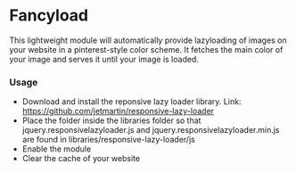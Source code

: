 Fancyload
=====================

This lightweight module will automatically provide lazyloading of images on your website in a pinterest-style color scheme. It fetches the main color of your image and serves it until your image is loaded.

### Usage

* Download and install the reponsive lazy loader library. Link: https://github.com/jetmartin/responsive-lazy-loader
* Place the folder inside the libraries folder so that jquery.responsivelazyloader.js and jquery.responsivelazyloader.min.js are found in libraries/responsive-lazy-loader/js
* Enable the module
* Clear the cache of your website

